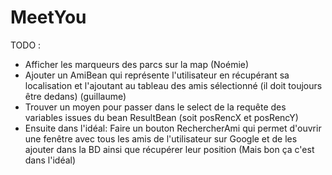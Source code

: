 MeetYou
=======

TODO :
* Afficher les marqueurs des parcs sur la map (Noémie)
* Ajouter un AmiBean qui représente l'utilisateur en récupérant sa
localisation et l'ajoutant au tableau des amis sélectionné (il doit
toujours être dedans) (guillaume)
* Trouver un moyen pour passer dans le select de la requête des variables
issues du bean ResultBean (soit posRencX et posRencY)
* Ensuite dans l'idéal:
Faire un bouton RechercherAmi qui permet d'ouvrir une fenêtre avec tous
les amis de l'utilisateur sur Google et de les ajouter dans la BD ainsi
que récupérer leur position (Mais bon ça c'est dans l'idéal)
